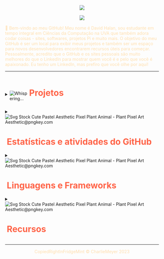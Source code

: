 <br>

<p align="center">
    <a href="https://github.com/DavidHalan"><img src="https://readme-typing-svg.demolab.com?font=Fira+Code&pause=1000&color=FF6347&center=true&size=50&vCenter=true&repeat=false&width=435&lines=David+Halan"/></a>
</p>
<p align="center">
    <a href="https://github.com/DavidHalan"><img src="https://readme-typing-svg.demolab.com?font=Fira+Code&pause=1000&color=FFDEAD&center=true&vCenter=true&width=435&lines=print('Hello World');Desenvolvedor Full-Stack;Desenvolvedor Python;while(semSucesso){TenteNovamente()};Repeat(Comer-Dormir-Codar)"/></a>
</p>

<p style="color: #FFDEAD">
👋 Bem-vindo ao meu GitHub! Meu nome é David Halan, sou estudante em tempo integral em Ciências da Computação na UVA que também adora codar coisas - sites, softwares, projetos Pi e muito mais. O objetivo do meu GitHub é ser um local para exibir meus projetos e também ser um espaço para novos desenvolvedores encontrarem recursos úteis para começar. Pessoalmente, acredito que o GitHub e os sites pessoais são muito melhores do que o LinkedIn para mostrar quem você é e pelo que você é apaixonado. Eu tenho um LinkedIn, mas prefiro que você olhe por aqui!
</p>

<hr>

<details closed display="flex" align-items="center" color="#FFDEAD">
    <summary >
        <img alt="Whispering..." src="https://media4.giphy.com/media/wIkGlPFEjzy8qykkUJ/giphy.gif?cid=ecf05e47pgs986yvharf6gkk3cp2omjjnu59vi1mswlm4p33&rid=giphy.gif&ct=s" width="60" height="60" style="display: inline-block; vertical-align:-1em">
        <h1 style="display: inline-block; color: #FF6347; border-bottom: none" >Projetos</h1>
    </summary>
    <div>
        <ul>
            <li>EM BREVE!</li>
            <li><a href="https://github.com/DavidHalan?tab=repositories" target="_blank" rel="noopener noreferrer" style="color: #FFD700;">Todos os Repositórios</a></li>
        </ul>
    </div>
</details>

<details closed display="flex" align-items="center" color="#FFDEAD">
    <summary>
        <img src="https://media3.giphy.com/media/1hCn9kUdtA65wDSvXI/giphy.gif?cid=6c09b95277f10de8cba9902fa4930da65ee58a426cce53bb&rid=giphy.gif&ct=s" alt="Svg Stock Cute Pastel Aesthetic Pixel Plant Animal - Plant Pixel Art Aesthetic@pngkey.com" width=60 style="vertical-align: -0.79em">
        <h1 style="display: inline-block; color: #FF6347; border-bottom: none; padding-left: 0.2em" >Estatísticas e atividades do GitHub </h1>
    </summary>
    <p style="color: #FFDEAD">Confira minhas habilidade no GitHub! Esperançosamente, quando você estiver lendo isso, as atividades abaixo estejam com mais números, mas nunca se sabe... a universidade às vezes está com tudo! Estou começando a codar, mas espero fazer upload de muitos recursos, projetos e outras coisas. </p>
    <br>
    <p align="center">
        <img src="https://github-readme-stats.vercel.app/api?username=DavidHalan&show_icons=true&theme=dark&include_all_commits=true"/>
    </p>
</details>

<details closed display="flex" align-items="center" color="#FFDEAD">
    <summary>
        <img src="https://media0.giphy.com/media/t6Kf2qs5fgWiAlOig5/giphy.gif?cid=6c09b952lyqbbxplpsn9zdg4u2k1hw0nr1v57em0q6bye0x0&rid=giphy.gif&ct=s" alt="Svg Stock Cute Pastel Aesthetic Pixel Plant Animal - Plant Pixel Art Aesthetic@pngkey.com" width=60 style="vertical-align: -0.79em">
        <h1 style="display: inline-block; color: #FF6347; border-bottom: none; padding-left: 0.2em"> Linguagens e Frameworks </h1>
    </summary>
        <p align="center"> <a href="https://www.w3schools.com/html/" target="_blank" rel="noreferrer"> <img src="https://cdn.jsdelivr.net/gh/devicons/devicon/icons/html5/html5-original.svg" alt="html5" width="40" height="40"/> </a>
        <a href="https://www.w3schools.com/css/" target="_blank" rel="noreferrer"> <img src="https://cdn.jsdelivr.net/gh/devicons/devicon/icons/css3/css3-original.svg" alt="css3" width="40" height="40"/> </a> 
        <a href="https://developer.mozilla.org/pt-BR/docs/Web/JavaScript" target="_blank" rel="noreferrer"> <img src="https://cdn.jsdelivr.net/gh/devicons/devicon/icons/javascript/javascript-original.svg" alt="javascript" width="40" height="40"/> </a> 
        <a href="https://www.python.org" target="_blank" rel="noreferrer"> <img src="https://raw.githubusercontent.com/devicons/devicon/master/icons/python/python-original.svg" alt="python" width="40" height="40"/> </a>
        <a href="https://devdocs.io/c/" target="_blank" rel="noreferrer"> <img src="https://cdn.jsdelivr.net/gh/devicons/devicon/icons/c/c-original.svg" alt="c" width="40" height="40"/> </a> <a href="https://www.tensorflow.org" target="_blank" rel="noreferrer"> </a> </p>
      <!--<img align="center" alt="David-React" height="30" width="40"src="https://cdn.jsdelivr.net/gh/devicons/devicon/icons/html5/html5-original.svg" />
      <img align="center" alt="David-React" height="30" width="40"src="https://cdn.jsdelivr.net/gh/devicons/devicon/icons/css3/css3-original.svg"/>
      <img align="center" alt="David-React" height="30" width="40"src="https://cdn.jsdelivr.net/gh/devicons/devicon/icons/javascript/javascript-original.svg" />
      <img align="center" alt="David-React" height="30" width="40"src="https://cdn.jsdelivr.net/gh/devicons/devicon/icons/python/python-original.svg" />
      <img align="center" alt="David-React" height="30" width="40"src="https://cdn.jsdelivr.net/gh/devicons/devicon/icons/c/c-original.svg" /> </a> </p>-->

</details>

<details closed display="flex" align-items="center" color="#FFDEAD">
    <summary>
        <img src="https://media2.giphy.com/media/40a8jFMt0sc73UtpaH/200w.gif?cid=82a1493brpxy3v7hnpn842jcy799r3y76v3kfz9i92q7pgpb&rid=200w.gif&ct=s" alt="Svg Stock Cute Pastel Aesthetic Pixel Plant Animal - Plant Pixel Art Aesthetic@pngkey.com" width=60 style="vertical-align: -0.79em">
        <h1 style="display: inline-block; color: #FF6347; border-bottom: none; padding-left: 0.2em"> Recursos </h1>
    </summary>
    <div>
            <img src="https://media1.giphy.com/avatars/palomalightwood/dtPcbxgNtW0y.gif" alt="Yoda" style="display: inline-block; color: #FF6347; border-bottom: none; padding-left: 0.2em" width=60; height=60> 
            <p style="color: #FFDEAD; display: inline-block; vertical-align: 1.7em" > "Always pass on what you have learned." - Yoda </p>
    </div>
    <div>
    <p style="color: #FFDEAD">
    Throughout my coding journey, I've used tons and tons of resources, almost all free. In an attempt to "give back," below is a (non-extensive and unordered) list of all resources I've used to get me to where I am today. These include websites, web apps, apps, creators, and much more.
    </p>
    </div>
    <ul>
        <li><h2 style="color: #FFDEAD">YouTube Creators</h2>
        <ul>
            <li style="display:inline"><a href="https://www.youtube.com/@WebDevSimplified" target="_blank" rel="noopener noreferrer"style="color: #FFD700">WebDev Simplified</a></li>
            <!-- 
            <li style="display:inline; color: #FFD700"> | </li>
            I would add bars between everythingn but github markdown doesn't style things horizontally for lists.
            -->
            <li style="display:inline"><a href="https://www.youtube.com/@LukeSmithxyz" style="color: #FFD700"target="_blank" rel="noopener noreferrer">Luke Smith</a></li>
            <li style="display:inline"><a href="https://www.youtube.com/@Fireship" style="color: #FFD700"target="_blank" rel="noopener noreferrer">FireShip</a></li>
            <li style="display:inline"><a href="https://www.youtube.com/@freecodecamp" style="color: #FFD700"target="_blank" rel="noopener noreferrer">freeCodeCamp.org</a></li>
            <li style="display:inline"><a href="https://www.youtube.com/@supersimpledev" style="color: #FFD700"target="_blank" rel="noopener noreferrer">SuperSimpleDev</a></li>
            <li style="display:inline"><a href="https://www.youtube.com/@itsdineshvaryani" style="color: #FFD700"target="_blank" rel="noopener noreferrer">Dinesh Varyani</a></li>
            <li style="display:inline"><a href="https://www.youtube.com/@piratekingdom"style="color: #FFD700"target="_blank" rel="noopener noreferrer">Pirate King</a></li>
            <li style="display:inline"><a href="https://www.youtube.com/@tom7"style="color: #FFD700"target="_blank" rel="noopener noreferrer">Suckerpinch/Tom7</a></li>
            <li style="display:inline"><a href="https://www.youtube.com/@paulmcwhorter"style="color: #FFD700"target="_blank" rel="noopener noreferrer">Paul McWhorter</a></li>
            <li style="display:inline"><a href="https://www.youtube.com/@AutomationBD"style="color: #FFD700"target="_blank" rel="noopener noreferrer">Automation BD</a></li>
            <li style="display:inline"><a href="https://www.youtube.com/@BenEater"style="color: #FFD700"target="_blank" rel="noopener noreferrer">Ben Eater</a></li>
            <li style="display:inline"><a href="https://www.youtube.com/@SeniorMarsTries"style="color: #FFD700"target="_blank" rel="noopener noreferrer">SeniorMars</a></li>
            <li style="display:inline"><a href="https://www.youtube.com/@TraversyMedia"style="color: #FFD700"target="_blank" rel="noopener noreferrer">Traversy Media</a></li>
            <li style="display:inline"><a href="https://www.youtube.com/@Darwady2"style="color: #FFD700"target="_blank" rel="noopener noreferrer">Dan Arwady</a></li>
            <li style="display:inline"><a href="https://www.youtube.com/@bawad"style="color: #FFD700"target="_blank" rel="noopener noreferrer">Ben Awad</a></li>
            <li style="display:inline"><a href="https://www.youtube.com/c/FKnight"style="color: #FFD700"target="_blank" rel="noopener noreferrer">Forrest Knight</a></li>
        </ul>
        </li> 
        <li><h2 style="color: #FFDEAD">Helpful Websites/Tools</h2>
        <ul>
            <li style="display:inline"><a href="https://openai.com/blog/chatgpt/"style="color: #FFD700"target="_blank" rel="noopener noreferrer">ChatGPT</a></li>
            <li style="display:inline"><a href="https://stackoverflow.com/"style="color: #FFD700"target="_blank" rel="noopener noreferrer">Stack Overflow</a></li>
            <li style="display:inline"><a href="https://www.google.com/"style="color: #FFD700"target="_blank" rel="noopener noreferrer">Google</a></li>
            <li style="display:inline"><a href="https://midjourney.com/home/?callbackUrl=%2Fapp%2F"style="color: #FFD700"target="_blank" rel="noopener noreferrer">MidJourney</a></li>
            <li style="display:inline"><a href="https://www.freecodecamp.org/"style="color: #FFD700"target="_blank" rel="noopener noreferrer">FreeCodeCamp</a></li>
            <li style="display:inline"><a href="https://mui.com/"style="color: #FFD700"target="_blank" rel="noopener noreferrer">Mui</a></li>
            <li style="display:inline"><a href="https://developers.google.com/"style="color: #FFD700"target="_blank" rel="noopener noreferrer">Google Developers</a></li>
            <li style="display:inline"><a href="https://www.vultr.com/"style="color: #FFD700"target="_blank" rel="noopener noreferrer">Vultr</a></li>
            <li style="display:inline"><a href="https://github.com/markodenic/web-development-resources"style="color: #FFD700"target="_blank" rel="noopener noreferrer">GitHub Repo of WebDev Resources</a></li>
            <li style="display:inline"><a href="https://domains.google/"style="color: #FFD700"target="_blank" rel="noopener noreferrer">Google Domains</a></li>
            <li style="display:inline"><a href="https://www.codecademy.com/"style="color: #FFD700"target="_blank" rel="noopener noreferrer">Codeacademy</a></li>
            <li style="display:inline"><a href="https://github.com/"style="color: #FFD700"target="_blank" rel="noopener noreferrer">Git/Github</a></li>
            <li style="display:inline"><a href="https://www.svgrepo.com/"style="color: #FFD700"target="_blank" rel="noopener noreferrer">SVGRepo</a></li>
            <li style="display:inline"><a href="https://www.figma.com/"style="color: #FFD700"target="_blank" rel="noopener noreferrer">Figma</a></li>
            <li style="display:inline"><a href="https://mxtoolbox.com/diagnostic.aspx"style="color: #FFD700"target="_blank" rel="noopener noreferrer">MXToolbox</a></li>
            <li style="display:inline"><a href="https://www.wireshark.org/"style="color: #FFD700"target="_blank" rel="noopener noreferrer">Wireshark</a></li>
        </ul>
        <li><h2 style="color: #FFDEAD">My Workflow</h2>
        <ul>
            <li style="display:inline"><a href="https://www.notion.so/"style="color: #FFD700"target="_blank" rel="noopener noreferrer">Notion</a></li>
            <li style="display:inline"><a href="https://code.visualstudio.com/"style="color: #FFD700"target="_blank" rel="noopener noreferrer">VSCode</a></li>
            <li style="display:inline"><a href="https://pandoc.org/"style="color: #FFD700"target="_blank" rel="noopener noreferrer">Pandoc</a></li>
            <li style="display:inline"><a href="https://www.sublimetext.com/"style="color: #FFD700"target="_blank" rel="noopener noreferrer">Sublime Text</a></li>
            <li style="display:inline"><a href="https://jupyter.org/"style="color: #FFD700"target="_blank" rel="noopener noreferrer">Jupyter</a></li>
            <li style="display:inline"><a href="https://www.mozilla.org/en-US/firefox/new/"style="color: #FFD700"target="_blank" rel="noopener noreferrer">Firefox</a></li>
            <li style="display:inline"> <a href="https://www.figma.com/"style="color: #FFD700"target="_blank" rel="noopener noreferrer">Figma</a></li>
            <li style="display:inline"><a href="https://discord.com/"style="color: #FFD700"target="_blank" rel="noopener noreferrer">Discord</a></li>
            <li style="display:inline"><a href="https://open.spotify.com/"style="color: #FFD700"target="_blank" rel="noopener noreferrer">Spotify</a></li>
            <li style="display:inline"><a href="https://www.jetbrains.com/idea/"style="color: #FFD700"target="_blank" rel="noopener noreferrer">IntelliJ</a></li>
        </ul>
        <li><h2 style="color: #FFDEAD">Resources for my Readme</h2>
        <ul>
            <li style="display:inline"><a href="https://github.com/kittinan/spotify-github-profile"style="color: #FFD700"target="_blank" rel="noopener noreferrer">Display Spotify Activity</a></li>
            <li style="display:inline"><a href="https://github.com/anuraghazra/github-readme-stats"style="color: #FFD700"target="_blank" rel="noopener noreferrer">GitHub Readme Stats</a></li>
            <li style="display:inline"><a href="https://github.com/DenverCoder1/readme-typing-svg"style="color: #FFD700"target="_blank" rel="noopener noreferrer">Typing "Animation"</a></li>
            <li style="display:inline"><a href="https://github.com/durgeshsamariya/awesome-github-profile-readme-templates"style="color: #FFD700"target="_blank" rel="noopener noreferrer">Collection of Great Readme's!</a></li>
            <li style="display:inline"><a href="https://giphy.com" style="color: #FFD700"target="_blank" rel="noopener noreferrer">Find Gifs!</a></li>
            <li style="display:inline"><a href="https://gist.github.com/rxaviers/7360908" style="color: #FFD700"target="_blank" rel="noopener noreferrer">Emojis for MD/Copy and Paste</a></li>
    </ul>

</details>

<hr>

<p style="color: #FFDEAD;" align="center"> CopiedRightInFridgeMint © CharlieMeyer 2023</p>
















<!--
**charliemeyer2000/charliemeyer2000** is a ✨ _special_ ✨ repository because its `README.md` (this file) appears on your GitHub profile.

Here are some ideas to get you started:

- 🔭 I’m currently working on ...
- 🌱 I’m currently learning ...
- 👯 I’m looking to collaborate on ...
- 🤔 I’m looking for help with ...
- 💬 Ask me about ...
- 📫 How to reach me: ...
- 😄 Pronouns: ...
- ⚡ Fun fact: ...
-->
